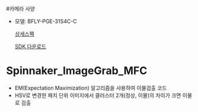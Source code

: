 #카메라 사양
* 모델: BFLY-PGE-31S4C-C

  [상세스펙](https://www.flirkorea.com/products/blackfly-gige/?model=BFLY-PGE-31S4C-C&vertical=machine%20vision&segment=iis)

  [SDK 다운로드](https://www.flirkorea.com/browse/oem-cameras-components-and-lasers/software-development-kits/)

# Spinnaker_ImageGrab_MFC
* EM(Expectation Maximization) 알고리즘을 사용하여 이물검출 코드
* HSV로 변경한 패치 단위 이미지에서 클러스터 2개(정상, 이물)의 차이가 크면 이물로 검출
